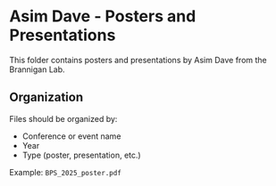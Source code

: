 # Asim Dave - Posters and Presentations

This folder contains posters and presentations by Asim Dave from the Brannigan Lab.

## Organization

Files should be organized by:
- Conference or event name
- Year
- Type (poster, presentation, etc.)

Example: `BPS_2025_poster.pdf`
